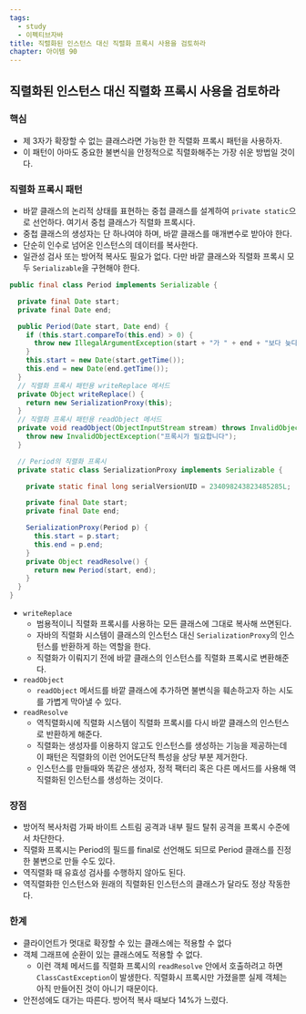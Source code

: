 ```yaml
---
tags:
  - study
  - 이펙티브자바
title: 직렬화된 인스턴스 대신 직렬화 프록시 사용을 검토하라
chapter: 아이템 90
---
```

## 직렬화된 인스턴스 대신 직렬화 프록시 사용을 검토하라

### 핵심
- 제 3자가 확장할 수 없는 클래스라면 가능한 한 직렬화 프록시 패턴을 사용하자.
- 이 패턴이 아마도 중요한 불변식을 안정적으로 직렬화해주는 가장 쉬운 방법일 것이다.

### 직렬화 프록시 패턴
- 바깥 클래스의 논리적 상태를 표현하는 중첩 클래스를 설계하여 `private static`으로 선언하다. 여기서 중첩 클래스가 직렬화 프록시다.
- 중첩 클래스의 생성자는 단 하나여야 하며, 바깥 클래스를 매개변수로 받아야 한다. 
- 단순히 인수로 넘어온 인스턴스의 데이터를 복사한다. 
- 일관성 검사 또는 방어적 복사도 필요가 없다. 다만 바깥 클래스와 직렬화 프록시 모두 `Serializable`을 구현해야 한다.
```java
public final class Period implements Serializable {

  private final Date start;
  private final Date end;

  public Period(Date start, Date end) {
    if (this.start.compareTo(this.end) > 0) {
      throw new IllegalArgumentException(start + "가 " + end + "보다 늦다.");
    }
    this.start = new Date(start.getTime());
    this.end = new Date(end.getTime());
  }
  // 직렬화 프록시 패턴용 writeReplace 메서드
  private Object writeReplace() {
    return new SerializationProxy(this);
  }
  // 직렬화 프록시 패턴용 readObject 메서드
  private void readObject(ObjectInputStream stream) throws InvalidObjectException {
    throw new InvalidObjectException("프록시가 필요합니다");
  }

  // Period의 직렬화 프록시
  private static class SerializationProxy implements Serializable {

    private static final long serialVersionUID = 234098243823485285L;

    private final Date start;
    private final Date end;

    SerializationProxy(Period p) {
      this.start = p.start;
      this.end = p.end;
    }
    private Object readResolve() {
      return new Period(start, end);
    }
  }
}
```
- `writeReplace` 
	- 범용적이니 직렬화 프록시를 사용하는 모든 클래스에 그대로 복사해 쓰면된다.
	- 자바의 직렬화 시스템이 클래스의 인스턴스 대신 `SerializationProxy`의 인스턴스를 반환하게 하는 역할을 한다.
	- 직렬화가 이뤄지기 전에 바깥 클래스의 인스턴스를 직렬화 프록시로 변환해준다.
- `readObject`
	- `readObject` 메서드를 바깥 클래스에 추가하면 불변식을 훼손하고자 하는 시도를 가볍게 막아낼 수 있다.
- `readResolve`
	- 역직렬화시에 직렬화 시스템이 직렬화 프록시를 다시 바깥 클래스의 인스턴스로 반환하게 해준다.
	- 직렬화는 생성자를 이용하지 않고도 인스턴스를 생성하는 기능을 제공하는데 이 패턴은 직렬화의 이런 언어도단적 특성을 상당 부분 제거한다.
	- 인스턴스를 만들때와 똑같은 생성자, 정적 팩터리 혹은 다른 메서드를 사용해 역직렬화된 인스턴스를 생성하는 것이다. 
### 장점
- 방어적 복사처럼 가짜 바이트 스트림 공격과 내부 필드 탈취 공격을 프록시 수준에서 차단한다.
- 직렬화 프록시는 Period의 필드를 final로 선언해도 되므로 Period 클래스를 진정한 불변으로 만들 수도 있다.
- 역직렬화 때 유효성 검사를 수행하지 않아도 된다.
- 역직렬화한 인스턴스와 원래의 직렬화된 인스턴스의 클래스가 달라도 정상 작동한다.

### 한계
- 클라이언트가 멋대로 확장할 수 있는 클래스에는 적용할 수 없다
- 객체 그래프에 순환이 있는 클래스에도 적용할 수 없다.
	- 이런 객체 메서드를 직렬화 프록시의 `readResolve` 안에서 호출하려고 하면 `ClassCastException`이 발생한다. 직렬화시 프록시만 가졌을뿐 실제 객체는 아직 만들어진 것이 아니기 때문이다.
- 안전성에도 대가는 따른다. 방어적 복사 때보다 14%가 느렸다.